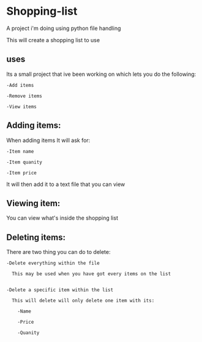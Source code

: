 # Shopping-list
A project i'm doing using python file handling

This will create a shopping list to use

## uses

  Its a small project that ive been working on which lets you do the following:

    -Add items
  
    -Remove items
  
    -View items

## Adding items:

  When adding items It will ask for:
  
    -Item name
    
    -Item quanity
    
    -Item price
    
  It will then add it to a text file that you can view
  
  
## Viewing item:

  You can view what's inside the shopping list

## Deleting items:

  There are two thing you can do to delete:
  
    -Delete everything within the file
    
      This may be used when you have got every items on the list
      
      
    -Delete a specific item within the list
    
      This will delete will only delete one item with its:
      
        -Name
        
        -Price
        
        -Quanity




